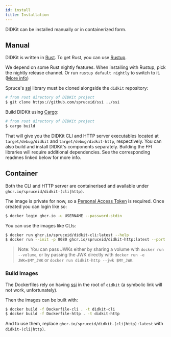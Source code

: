 ```yaml
---
id: install
title: Installation
---
```


[Rust]: https://www.rust-lang.org/
[rustup]: https://rustup.rs/
[Cargo]: https://doc.rust-lang.org/cargo/
[ssi]: https://github.com/spruceid/ssi
[installing-rust]: https://doc.rust-lang.org/nightly/edition-guide/rust-2018/rustup-for-managing-rust-versions.html



DIDKit can be installed manually or in containerized form.

## Manual

DIDKit is written in [Rust][]. To get Rust, you can use [Rustup][].

We depend on some Rust nightly features. When installing with Rustup, pick the nightly release channel. Or run `rustup default nightly` to switch to it.
([More info][installing-rust])

Spruce's [ssi][] library must be cloned alongside the `didkit` repository:
```sh
# from root directory of DIDKit project
$ git clone https://github.com/spruceid/ssi ../ssi
```

Build DIDKit using [Cargo][]:
```sh
# from root directory of DIDKit project
$ cargo build
```
That will give you the DIDKit CLI and HTTP server executables located at
`target/debug/didkit` and `target/debug/didkit-http`, respectively. You can also build and install DIDKit's components separately. Building the FFI libraries will require additional dependencies. See the corresponding readmes linked below for more info.

## Container

Both the CLI and HTTP server are containerised and available under
`ghcr.io/spruceid/didkit-(cli|http)`.

The image is private for now, so a [Personal Access Token](https://docs.github.com/en/free-pro-team@latest/github/authenticating-to-github/creating-a-personal-access-token)
is required. Once created you can login like so:
```bash
$ docker login ghcr.io -u USERNAME --password-stdin
```

You can use the images like CLIs:
```bash
$ docker run ghcr.io/spruceid/didkit-cli:latest --help
$ docker run --init -p 8080 ghcr.io/spruceid/didkit-http:latest --port 8080
```

> Note: You can pass JWKs either by sharing a volume with `docker run --volume`, or by passing the JWK directly with `docker run -e JWK=$MY_JWK` or `docker run didkit-http --jwk $MY_JWK`.

### Build Images

The Dockerfiles rely on having [ssi][] in the root of `didkit` (a symbolic link will not work, unfortunately).

Then the images can be built with:
```bash
$ docker build -f Dockerfile-cli . -t didkit-cli
$ docker build -f Dockerfile-http . -t didkit-http
```

And to use them, replace `ghcr.io/spruceid/didkit-(cli|http):latest` with `didkit-(cli|http)`.
